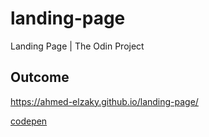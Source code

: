 # landing-page
Landing Page | The Odin Project

## Outcome
https://ahmed-elzaky.github.io/landing-page/

[codepen](https://codepen.io/ahmed-elzaky/pen/jOxOoLw)
